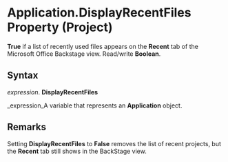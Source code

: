 
# Application.DisplayRecentFiles Property (Project)

 **True** if a list of recently used files appears on the **Recent** tab of the Microsoft Office Backstage view. Read/write **Boolean**.


## Syntax

 _expression_. **DisplayRecentFiles**

 _expression_A variable that represents an  **Application** object.


## Remarks

Setting  **DisplayRecentFiles** to **False** removes the list of recent projects, but the **Recent** tab still shows in the BackStage view.

